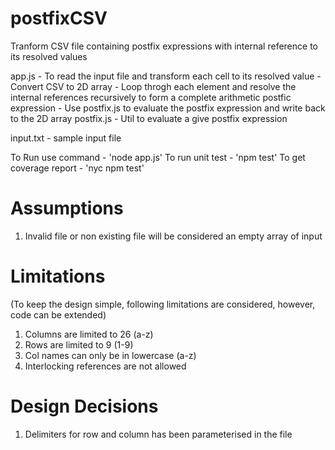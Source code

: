 # postfixCSV
Tranform CSV file containing postfix expressions with internal reference to its resolved values

app.js - To read the input file and transform each cell to its resolved value
       - Convert CSV to 2D array
       - Loop throgh each element and resolve the internal references recursively to form a complete arithmetic postfic expression
       - Use postfix.js to evaluate the postfix expression and write back to the 2D array
postfix.js - Util to evaluate a give postfix expression

input.txt - sample input file

To Run use command - 'node app.js'
To run unit test - 'npm test'
To get coverage report - 'nyc npm test'

# Assumptions
1. Invalid file or non existing file will be considered an empty array of input

# Limitations 
(To keep the design simple, following limitations are considered, however, code can be extended)
1. Columns are limited to 26 (a-z)
2. Rows are limited to 9 (1-9)
3. Col names can only be in lowercase (a-z)
4. Interlocking references are not allowed

# Design Decisions
1. Delimiters for row and column has been parameterised in the file
